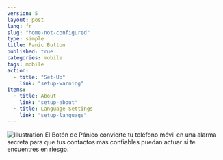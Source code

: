 ```yaml
---
version: 5
layout: post
lang: fr
slug: "home-not-configured"
type: simple
title: Panic Button
published: true
categories: mobile
tags: mobile
action: 
  - title: "Set-Up"
    link: "setup-warning"
items: 
  - title: About
    link: "setup-about"
  - title: Language Settings
    link: "setup-language"
---
```


![Illustration](/media/mobile/home-not-configured-small.png) El Botón de Pánico convierte tu teléfono móvil en una alarma secreta para que tus contactos mas confiables puedan actuar si te encuentres en riesgo.
